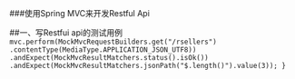 ###使用Spring MVC来开发Restful Api

##一、写Restfui api的测试用例
`        mvc.perform(MockMvcRequestBuilders.get("/rsellers")
                 .contentType(MediaType.APPLICATION_JSON_UTF8))
                 .andExpect(MockMvcResultMatchers.status().isOk())
                 .andExpect(MockMvcResultMatchers.jsonPath("$.length()").value(3));
     }`